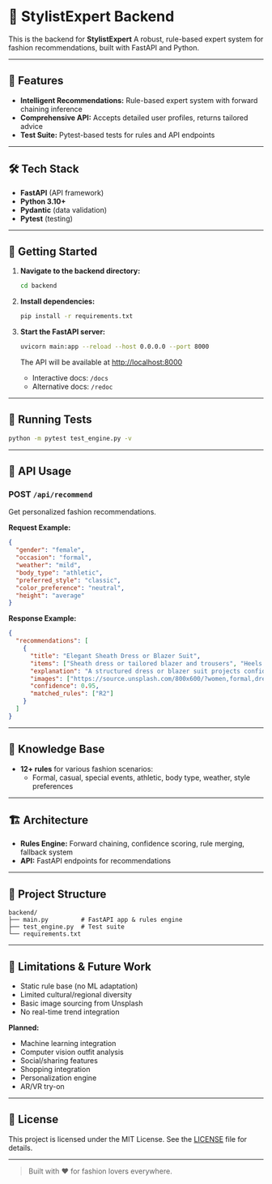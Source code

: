 
# 🧠 StylistExpert Backend

This is the backend for **StylistExpert** 
A robust, rule-based expert system for fashion recommendations, built with FastAPI and Python.

---

## 🚩 Features

- **Intelligent Recommendations:** Rule-based expert system with forward chaining inference
- **Comprehensive API:** Accepts detailed user profiles, returns tailored advice
- **Test Suite:** Pytest-based tests for rules and API endpoints

---

## 🛠️ Tech Stack

- **FastAPI** (API framework)
- **Python 3.10+**
- **Pydantic** (data validation)
- **Pytest** (testing)

---

## 🚀 Getting Started

1. **Navigate to the backend directory:**
   ```bash
   cd backend
   ```
2. **Install dependencies:**
   ```bash
   pip install -r requirements.txt
   ```
3. **Start the FastAPI server:**
   ```bash
   uvicorn main:app --reload --host 0.0.0.0 --port 8000
   ```

   The API will be available at [http://localhost:8000](http://localhost:8000)
   - Interactive docs: `/docs`
   - Alternative docs: `/redoc`

---

## 🧪 Running Tests

```bash
python -m pytest test_engine.py -v
```

---

## 📡 API Usage

### POST `/api/recommend`

Get personalized fashion recommendations.

**Request Example:**
```json
{
  "gender": "female",
  "occasion": "formal",
  "weather": "mild",
  "body_type": "athletic",
  "preferred_style": "classic",
  "color_preference": "neutral",
  "height": "average"
}
```

**Response Example:**
```json
{
  "recommendations": [
    {
      "title": "Elegant Sheath Dress or Blazer Suit",
      "items": ["Sheath dress or tailored blazer and trousers", "Heels or loafers", "Delicate jewelry"],
      "explanation": "A structured dress or blazer suit projects confidence and works well for formal settings.",
      "images": ["https://source.unsplash.com/800x600/?women,formal,dress"],
      "confidence": 0.95,
      "matched_rules": ["R2"]
    }
  ]
}
```

---

## 🧠 Knowledge Base

- **12+ rules** for various fashion scenarios:
  - Formal, casual, special events, athletic, body type, weather, style preferences

---

## 🏗️ Architecture

- **Rules Engine:** Forward chaining, confidence scoring, rule merging, fallback system
- **API:** FastAPI endpoints for recommendations

---

## 📁 Project Structure

```
backend/
├── main.py         # FastAPI app & rules engine
├── test_engine.py  # Test suite
└── requirements.txt
```

---

## 🚧 Limitations & Future Work

- Static rule base (no ML adaptation)
- Limited cultural/regional diversity
- Basic image sourcing from Unsplash
- No real-time trend integration

**Planned:**
- Machine learning integration
- Computer vision outfit analysis
- Social/sharing features
- Shopping integration
- Personalization engine
- AR/VR try-on

---

## 📄 License

This project is licensed under the MIT License. See the [LICENSE](../LICENSE) file for details.

---

> Built with ❤️ for fashion lovers everywhere.
